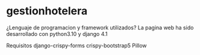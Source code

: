 # gestionhotelera

¿Lenguaje de programacion y framework utilizados?
La pagina web ha sido desarrollado con python3.10 y django 4.1

Requisitos
django-crispy-forms
crispy-bootstrap5
Pillow
